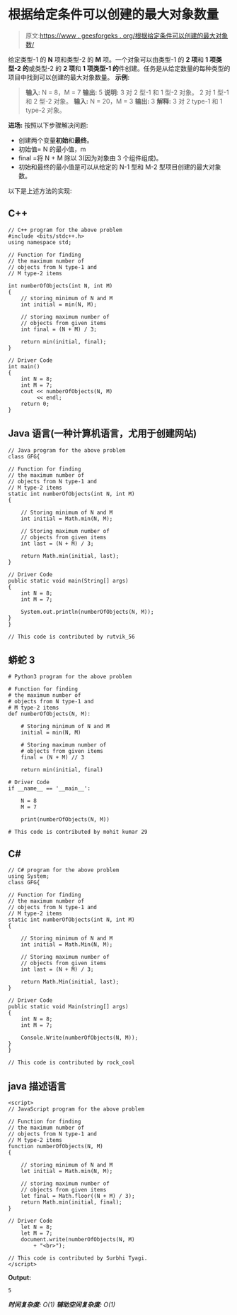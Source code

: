 # 根据给定条件可以创建的最大对象数量

> 原文:[https://www . geesforgeks . org/根据给定条件可以创建的最大对象数/](https://www.geeksforgeeks.org/maximum-number-of-objects-that-can-be-created-as-per-given-conditions/)

给定类型-1 的 **N** 项和类型-2 的 **M** 项。一个对象可以由类型-1 的 **2 项**和 **1 项类型-2 的**或类型-2 的 **2 项**和 **1 项类型-1 的**件创建。任务是从给定数量的每种类型的项目中找到可以创建的最大对象数量。
**示例:**

> **输入:** N = 8，M = 7
> **输出:** 5
> **说明:**
> 3 对 2 型-1 和 1 型-2 对象。
> 2 对 1 型-1 和 2 型-2 对象。
> **输入:** N = 20，M = 3
> **输出:** 3
> **解释:**
> 3 对 2 type-1 和 1 type-2 对象。

**进场:**
按照以下步骤解决问题:

*   创建两个变量**初始**和**最终**。
*   初始值= N 的最小值，m
*   final =将 N + M 除以 3(因为对象由 3 个组件组成)。
*   初始和最终的最小值是可以从给定的 N-1 型和 M-2 型项目创建的最大对象数。

以下是上述方法的实现:

## C++

```
// C++ program for the above problem
#include <bits/stdc++.h>
using namespace std;

// Function for finding
// the maximum number of
// objects from N type-1 and
// M type-2 items

int numberOfObjects(int N, int M)
{
    // storing minimum of N and M
    int initial = min(N, M);

    // storing maximum number of
    // objects from given items
    int final = (N + M) / 3;

    return min(initial, final);
}

// Driver Code
int main()
{
    int N = 8;
    int M = 7;
    cout << numberOfObjects(N, M)
         << endl;
    return 0;
}
```

## Java 语言(一种计算机语言，尤用于创建网站)

```
// Java program for the above problem
class GFG{

// Function for finding
// the maximum number of
// objects from N type-1 and
// M type-2 items
static int numberOfObjects(int N, int M)
{

    // Storing minimum of N and M
    int initial = Math.min(N, M);

    // Storing maximum number of
    // objects from given items
    int last = (N + M) / 3;

    return Math.min(initial, last);
}

// Driver Code
public static void main(String[] args)
{
    int N = 8;
    int M = 7;

    System.out.println(numberOfObjects(N, M));
}
}

// This code is contributed by rutvik_56
```

## 蟒蛇 3

```
# Python3 program for the above problem

# Function for finding
# the maximum number of
# objects from N type-1 and
# M type-2 items
def numberOfObjects(N, M):

    # Storing minimum of N and M
    initial = min(N, M)

    # Storing maximum number of
    # objects from given items
    final = (N + M) // 3

    return min(initial, final)

# Driver Code
if __name__ == '__main__':

    N = 8
    M = 7

    print(numberOfObjects(N, M))

# This code is contributed by mohit kumar 29
```

## C#

```
// C# program for the above problem
using System;
class GFG{

// Function for finding
// the maximum number of
// objects from N type-1 and
// M type-2 items
static int numberOfObjects(int N, int M)
{

    // Storing minimum of N and M
    int initial = Math.Min(N, M);

    // Storing maximum number of
    // objects from given items
    int last = (N + M) / 3;

    return Math.Min(initial, last);
}

// Driver Code
public static void Main(string[] args)
{
    int N = 8;
    int M = 7;

    Console.Write(numberOfObjects(N, M));
}
}

// This code is contributed by rock_cool
```

## java 描述语言

```
<script>
// JavaScript program for the above problem

// Function for finding
// the maximum number of
// objects from N type-1 and
// M type-2 items
function numberOfObjects(N, M)
{

    // storing minimum of N and M
    let initial = Math.min(N, M);

    // storing maximum number of
    // objects from given items
    let final = Math.floor((N + M) / 3);
    return Math.min(initial, final);
}

// Driver Code
    let N = 8;
    let M = 7;
    document.write(numberOfObjects(N, M)
        + "<br>");

// This code is contributed by Surbhi Tyagi.
</script>
```

**Output:** 

```
5
```

***时间复杂度:** O(1)*
***辅助空间复杂度:** O(1)*